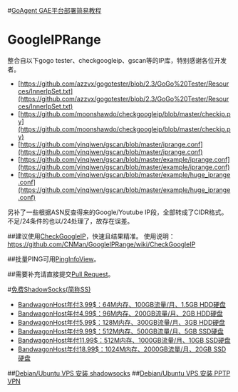 #[GoAgent GAE平台部署简易教程](https://cnlic.com/?p=329)

# GoogleIPRange
整合自以下gogo tester、checkgoogleip、gscan等的IP库，特别感谢各位开发者。

* [https://github.com/azzvx/gogotester/blob/2.3/GoGo%20Tester/Resources/InnerIpSet.txt](https://github.com/azzvx/gogotester/blob/2.3/GoGo%20Tester/Resources/InnerIpSet.txt)
* [https://github.com/moonshawdo/checkgoogleip/blob/master/checkip.py](https://github.com/moonshawdo/checkgoogleip/blob/master/checkip.py)
* [https://github.com/yinqiwen/gscan/blob/master/iprange.conf](https://github.com/yinqiwen/gscan/blob/master/iprange.conf)
* [https://github.com/yinqiwen/gscan/blob/master/example/iprange.conf](https://github.com/yinqiwen/gscan/blob/master/example/iprange.conf)
* [https://github.com/yinqiwen/gscan/blob/master/example/huge_iprange.conf](https://github.com/yinqiwen/gscan/blob/master/example/huge_iprange.conf)

另补了一些根据ASN反查得来的Google/Youtube IP段，全部转成了CIDR格式。
不足/24条件的也以/24处理了，故存在误差。

##建议使用[CheckGoogleIP](https://github.com/moonshawdo/checkgoogleip/)，快速且结果精准。
使用说明：https://github.com/CNMan/GoogleIPRange/wiki/CheckGoogleIP

##批量PING可用[PingInfoView](http://www.nirsoft.net/utils/multiple_ping_tool.html)。

##需要补充请直接提交[Pull Request](https://github.com/lenovo-me/GoogleIPRange/pulls)。

#[免费ShadowSocks(简称SS)](http://goo.gl/RlA4kI)

* [BandwagonHost年付3.99$：64M内存、100GB流量/月、1.5GB HDD硬盘](https://bandwagonhost.com/aff.php?aff=1366&pid=19)
* [BandwagonHost年付4.99$：96M内存、200GB流量/月、2GB HDD硬盘](https://bandwagonhost.com/aff.php?aff=1366&pid=20)
* [BandwagonHost年付5.99$：128M内存、300GB流量/月、3GB HDD硬盘](https://bandwagonhost.com/aff.php?aff=1366&pid=21)
* [BandwagonHost年付9.99$：512M内存、500GB流量/月、5GB SSD硬盘](https://bandwagonhost.com/aff.php?aff=1366&pid=22)
* [BandwagonHost年付11.99$：512M内存、1000GB流量/月、10GB SSD硬盘](https://bandwagonhost.com/aff.php?aff=1366&pid=27)
* [BandwagonHost年付18.99$：1024M内存、2000GB流量/月、20GB SSD硬盘](https://bandwagonhost.com/aff.php?aff=1366&pid=28)

##[Debian/Ubuntu VPS 安装 shadowsocks](http://goo.gl/QtpSGD)
##[Debian/Ubuntu VPS 安装 PPTP VPN](http://goo.gl/dxVBLB)
